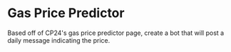 # Gas Price Predictor

Based off of CP24's gas price predictor page, create a bot that will post a daily message indicating the price.
